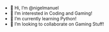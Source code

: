 - 👋 Hi, I’m @nigelmanuel
- 👀 I’m interested in Coding and Gaming!
- 🌱 I’m currently learning Python!
- 💞️ I’m looking to collaborate on Gaming Stuff!

<!---
nigelmanuel/nigelmanuel is a ✨ special ✨ repository because its `README.md` (this file) appears on your GitHub profile.
You can click the Preview link to take a look at your changes.
--->
